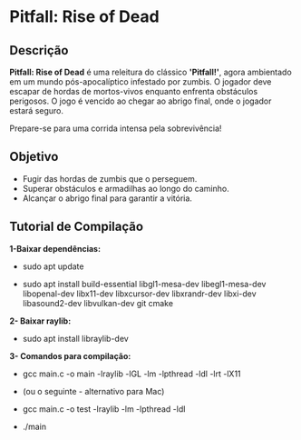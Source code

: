 # Pitfall: Rise of Dead

## Descrição

**Pitfall: Rise of Dead** é uma releitura do clássico **'Pitfall!'**, agora ambientado em um mundo pós-apocalíptico infestado por zumbis. O jogador deve escapar de hordas de mortos-vivos enquanto enfrenta obstáculos perigosos. O jogo é vencido ao chegar ao abrigo final, onde o jogador estará seguro.

Prepare-se para uma corrida intensa pela sobrevivência!

## Objetivo

- Fugir das hordas de zumbis que o perseguem.
- Superar obstáculos e armadilhas ao longo do caminho.
- Alcançar o abrigo final para garantir a vitória.

## **Tutorial de Compilação**

**1-Baixar dependências:**

- sudo apt update

- sudo apt install build-essential libgl1-mesa-dev libegl1-mesa-dev libopenal-dev libx11-dev libxcursor-dev libxrandr-dev libxi-dev libasound2-dev libvulkan-dev git cmake

**2- Baixar raylib:** 

- sudo apt install libraylib-dev

**3- Comandos para compilação:** 

- gcc main.c -o main -lraylib -lGL -lm -lpthread -ldl -lrt -lX11
- (ou o seguinte - alternativo para Mac)
- gcc main.c -o test -lraylib -lm -lpthread -ldl 

- ./main
